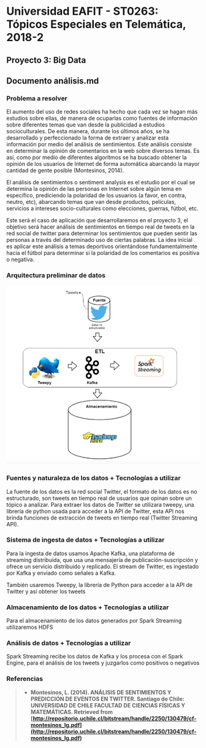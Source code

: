 # Universidad EAFIT - ST0263: Tópicos Especiales en Telemática, 2018-2

## Proyecto 3: Big Data

## Documento análisis.md

### Problema a resolver

El aumento del uso de redes sociales ha hecho que cada vez se hagan más estudios sobre ellas, de manera de ocuparlas como fuentes de información sobre diferentes temas que van desde la publicidad a estudios socioculturales. De esta manera, durante los últimos años, se ha desarrollado y perfeccionado la forma de extraer y analizar esta información por medio del análisis de sentimientos. Este análisis consiste en determinar la opinión de comentarios en la web sobre diversos temas. Es así, como por medio de diferentes algoritmos se ha buscado obtener la opinión de los usuarios de Internet de forma automática abarcando la mayor cantidad de gente posible (Montesinos, 2014).

El análisis de sentimientos o sentiment analysis es el estudio por el cual se determina la opinión de las personas en Internet sobre algún tema en específico, prediciendo la polaridad de los usuarios (a favor, en contra, neutro, etc), abarcando temas que van desde productos, películas, servicios a intereses socio-culturales como elecciones, guerras, fútbol, etc.

Este será el caso de aplicación que desarrollaremos en el proyecto 3, el objetivo será hacer análisis de sentimientos en tiempo real de tweets en la red social de twitter para determinar los sentimientos que pueden sentir las personas a través del determinado uso de ciertas palabras. La idea inicial es aplicar este análisis a temas deportivos orientándose fundamentalmente hacia el fútbol para determinar si la polaridad de los comentarios es positiva o negativa.

### Arquitectura preliminar de datos

![alt text](https://github.com/yaguirre/sparkStreaming-Kafka-Demo/blob/master/images/arquitectura%20de%20datos.png)

### Fuentes y naturaleza de los datos + Tecnologías a utilizar  
La fuente de los datos es la red social Twitter, el formato de los datos es no estructurado, son tweets en tiempo real de usuarios que opinan sobre un tópico a analizar.
Para extraer los datos de Twitter se utilizara tweepy, una librería de python usada para acceder a la  API de Twitter, esta API nos brinda funciones de extracción de tweets en tiempo real (Twitter Streaming API).


### Sistema de ingesta de datos + Tecnologías a utilizar
Para la ingesta de datos usamos Apache Kafka, una plataforma de streaming distribuida, que usa una mensajería de publicación-suscripción y ofrece un servicio distribuido y replicado. El stream de Twitter, es ingestado por Kafka y enviado como señales a Kafka.

También usaremos Tweepy, la librería de Python para acceder a la API de Twitter y así obtener los tweets 


### Almacenamiento de los datos + Tecnologías a utilizar
Para el almacenamiento de los datos generados por Spark Streaming utilizaremos HDFS 


### Análisis de datos + Tecnologías a utilizar
Spark Streaming recibe los datos de Kafka y los procesa con el Spark Engine, para el análisis de los tweets y juzgarlos como positivos o negativos 

### Referencias
>  * **Montesinos, L. (2014). ANÁLISIS DE SENTIMIENTOS Y PREDICCIÓN DE EVENTOS EN TWITTER. Santiago de Chile: UNIVERSIDAD DE CHILE FACULTAD DE CIENCIAS FÍSICAS Y MATEMÁTICAS. Retrieved from [http://repositorio.uchile.cl/bitstream/handle/2250/130479/cf-montesinos_lg.pdf](http://repositorio.uchile.cl/bitstream/handle/2250/130479/cf-montesinos_lg.pdf)**